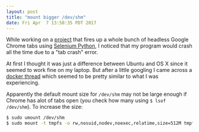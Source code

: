 ```yaml
---
layout: post
title: "mount bigger /dev/shm"
date: Fri Apr  7 13:50:35 PDT 2017
---
```


While working on a [project](https://github.com/cadizm/instabot) that fires
up a whole bunch of headless Google Chrome tabs using [Selenium Python](http://selenium-python.readthedocs.io/),
I noticed that my program would crash all the time due to a "tab crash" error.

At first I thought it was just a difference between Ubuntu and OS X since it
seemed to work fine on my laptop. But after a little googling I came across
a [docker thread](https://github.com/elgalu/docker-selenium/issues/20) which
seemed to be pretty similar to what I was experiencing.

Apparently the default mount size for `/dev/shm` may not be large enough if
Chrome has alot of tabs open (you check how many using `$ lsof /dev/shm`). To
increase the size:

```bash
$ sudo umount /dev/shm
$ sudo mount -t tmpfs -o rw,nosuid,nodev,noexec,relatime,size=512M tmpfs /dev/shm
```

